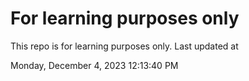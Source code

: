 # For learning purposes only
This repo is for learning purposes only.
Last updated at

Monday, December 4, 2023 12:13:40 PM

